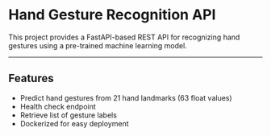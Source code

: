 # Hand Gesture Recognition API

This project provides a FastAPI-based REST API for recognizing hand gestures using a pre-trained machine learning model.

---

## Features

- Predict hand gestures from 21 hand landmarks (63 float values)
- Health check endpoint
- Retrieve list of gesture labels
- Dockerized for easy deployment



